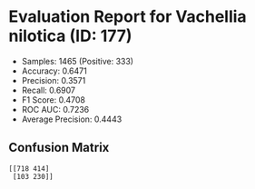 # Evaluation Report for Vachellia nilotica (ID: 177)
- Samples: 1465 (Positive: 333)
- Accuracy: 0.6471
- Precision: 0.3571
- Recall: 0.6907
- F1 Score: 0.4708
- ROC AUC: 0.7236
- Average Precision: 0.4443

## Confusion Matrix
```
[[718 414]
 [103 230]]
```